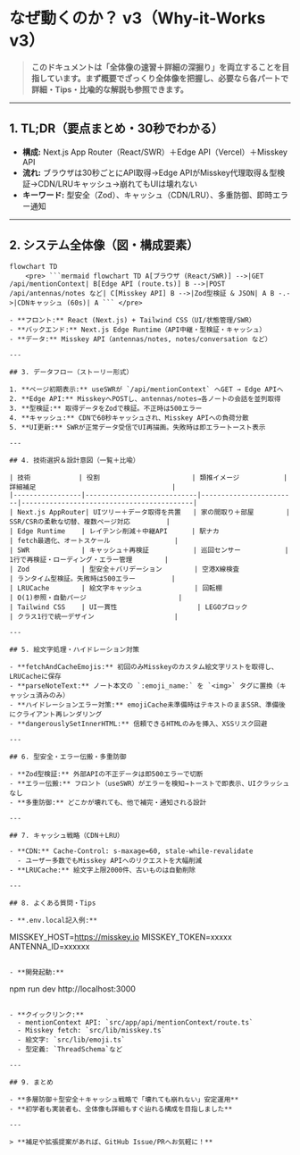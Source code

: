 # なぜ動くのか？ v3（Why-it-Works v3）

> **このドキュメントは「全体像の速習＋詳細の深掘り」を両立することを目指しています。まず概要でざっくり全体像を把握し、必要なら各パートで詳細・Tips・比喩的な解説も参照できます。**

---

## 1. TL;DR（要点まとめ・30秒でわかる）

- **構成:** Next.js App Router（React/SWR）＋Edge API（Vercel）＋Misskey API
- **流れ:** ブラウザは30秒ごとにAPI取得→Edge APIがMisskey代理取得＆型検証→CDN/LRUキャッシュ→崩れてもUIは壊れない
- **キーワード:** 型安全（Zod）、キャッシュ（CDN/LRU）、多重防御、即時エラー通知

---

## 2. システム全体像（図・構成要素）

```mermaid
flowchart TD
    <pre> ```mermaid flowchart TD A[ブラウザ (React/SWR)] -->|GET /api/mentionContext| B[Edge API (route.ts)] B -->|POST /api/antennas/notes など| C[Misskey API] B -->|Zod型検証 & JSON| A B -.->|CDNキャッシュ (60s)| A ``` </pre>

- **フロント:** React (Next.js) + Tailwind CSS（UI/状態管理/SWR）
- **バックエンド:** Next.js Edge Runtime（API中継・型検証・キャッシュ）
- **データ:** Misskey API（antennas/notes, notes/conversation など）

---

## 3. データフロー（ストーリー形式）

1. **ページ初期表示:** useSWRが `/api/mentionContext` へGET → Edge APIへ
2. **Edge API:** MisskeyへPOSTし、antennas/notes→各ノートの会話を並列取得
3. **型検証:** 取得データをZodで検証。不正時は500エラー
4. **キャッシュ:** CDNで60秒キャッシュされ、Misskey APIへの負荷分散
5. **UI更新:** SWRが正常データ受信でUI再描画。失敗時は即エラートースト表示

---

## 4. 技術選択＆設計意図（一覧＋比喩）

| 技術            | 役割                       | 類推イメージ           | 詳細補足                                  |
|-----------------|----------------------------|------------------------|-------------------------------------------|
| Next.js AppRouter| UIツリー＋データ取得を共置   | 家の間取り＋部屋        | SSR/CSRの柔軟な切替、複数ページ対応         |
| Edge Runtime    | レイテンシ削減＋中継API      | 駅ナカ                 | fetch最適化、オートスケール                |
| SWR             | キャッシュ＋再検証           | 巡回センサー           | 1行で再検証・ローディング・エラー管理        |
| Zod             | 型安全＋バリデーション        | 空港X線検査             | ランタイム型検証。失敗時は500エラー         |
| LRUCache        | 絵文字キャッシュ             | 回転棚                  | O(1)参照・自動パージ                       |
| Tailwind CSS    | UI一貫性                    | LEGOブロック            | クラス1行で統一デザイン                    |

---

## 5. 絵文字処理・ハイドレーション対策

- **fetchAndCacheEmojis:** 初回のみMisskeyのカスタム絵文字リストを取得し、LRUCacheに保存
- **parseNoteText:** ノート本文の `:emoji_name:` を `<img>` タグに置換（キャッシュ済みのみ）
- **ハイドレーションエラー対策:** emojiCache未準備時はテキストのままSSR、準備後にクライアント再レンダリング
- **dangerouslySetInnerHTML:** 信頼できるHTMLのみを挿入、XSSリスク回避

---

## 6. 型安全・エラー伝搬・多重防御

- **Zod型検証:** 外部APIの不正データは即500エラーで切断
- **エラー伝搬:** フロント（useSWR）がエラーを検知→トーストで即表示、UIクラッシュなし
- **多重防御:** どこかが壊れても、他で補完・通知される設計

---

## 7. キャッシュ戦略（CDN＋LRU）

- **CDN:** Cache-Control: s-maxage=60, stale-while-revalidate
  - ユーザー多数でもMisskey APIへのリクエストを大幅削減
- **LRUCache:** 絵文字上限2000件、古いものは自動削除

---

## 8. よくある質問・Tips

- **.env.local記入例:**  
  ```
  MISSKEY_HOST=https://misskey.io
  MISSKEY_TOKEN=xxxxx
  ANTENNA_ID=xxxxxx
  ```

- **開発起動:**  
  ```
  npm run dev
  http://localhost:3000
  ```

- **クイックリンク:**
    - mentionContext API: `src/app/api/mentionContext/route.ts`
    - Misskey fetch: `src/lib/misskey.ts`
    - 絵文字: `src/lib/emoji.ts`
    - 型定義: `ThreadSchema`など

---

## 9. まとめ

- **多層防御＋型安全＋キャッシュ戦略で「壊れても崩れない」安定運用**
- **初学者も実装者も、全体像も詳細もすぐ辿れる構成を目指しました**

---

> **補足や拡張提案があれば、GitHub Issue/PRへお気軽に！**
